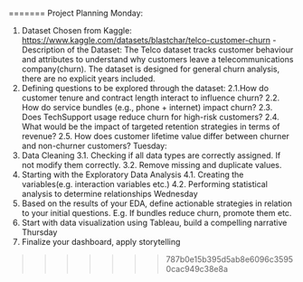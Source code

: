 =======
Project Planning
Monday:
1. Dataset Chosen from Kaggle: https://www.kaggle.com/datasets/blastchar/telco-customer-churn
-Description of the Dataset: The Telco dataset tracks customer behaviour and attributes to understand why customers leave a telecommunications company(churn).
The dataset is designed for general churn analysis, there are no explicit years included.
2. Defining questions to be explored through the dataset:
2.1.How do customer tenure and contract length interact to influence churn?
2.2. How do service bundles (e.g., phone + internet) impact churn?
2.3. Does TechSupport usage reduce churn for high-risk customers?
2.4. What would be the impact of targeted retention strategies in terms of revenue?
2.5. How does customer lifetime value differ between churner and non-churner customers?
Tuesday:
3. Data Cleaning
3.1. Checking if all data types are correctly assigned. If not modify them correctly.
3.2. Remove missing and duplicate values.
4. Starting with the Exploratory Data Analysis
4.1. Creating the variables(e.g. interaction variables etc.)
4.2. Performing statistical analysis to determine relationships
Wednesday
5. Based on the results of your EDA, define actionable strategies in relation to your initial questions.
E.g. If bundles reduce churn, promote them etc.
6. Start with data visualization using Tableau, build a compelling narrative
Thursday
7. Finalize your dashboard, apply storytelling
>>>>>>> 787b0e15b395d5ab8e6096c35950cac949c38e8a
